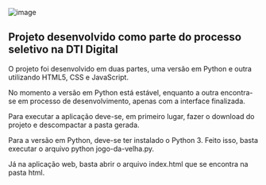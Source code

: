 ![image](https://user-images.githubusercontent.com/56099401/157931622-c8ac999e-89f3-4974-bff8-bb4e8adf75b2.png)
## Projeto desenvolvido como parte do processo seletivo na DTI Digital

O projeto foi desenvolvido em duas partes, uma versão em Python e outra utilizando HTML5, CSS e JavaScript.

No momento a versão em Python está estável, enquanto a outra encontra-se em processo de desenvolvimento, apenas com a interface finalizada.

Para executar a aplicação deve-se, em primeiro lugar, fazer o download do projeto e descompactar a pasta gerada.

Para a versão em Python, deve-se ter instalado o Python 3. Feito isso, basta executar o arquivo python jogo-da-velha.py.

Já na aplicação web, basta abrir o arquivo index.html que se encontra na pasta html.
